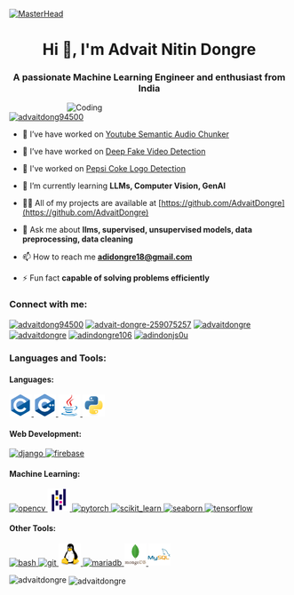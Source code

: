 [![MasterHead](https://user-images.githubusercontent.com/10498744/210012254-234538ff-d198-48aa-8964-37e6fd45d227.gif)](https://advaitdongre.io)

<h1 align="center">Hi 👋, I'm Advait Nitin Dongre</h1>
<h3 align="center">A passionate Machine Learning Engineer and enthusiast from India</h3>
<img align="right" alt="Coding" width="400" src="https://images.playground.com/a5a7f018cf7942eda56841879934f318.jpeg">

<p align="left"> <a href="https://twitter.com/advaitdong94500" target="blank"><img src="https://img.shields.io/twitter/follow/advaitdong94500?logo=twitter&style=for-the-badge" alt="advaitdong94500" /></a> </p>

- 🔭 I’ve have worked on [Youtube Semantic Audio Chunker](https://github.com/AdvaitDongre/YTAChunker)
- 👯 I’ve have worked on [Deep Fake Video Detection](https://github.com/AdvaitDongre/Deep-Fake-video-Detection)
- 🔭 I've worked on [Pepsi Coke Logo Detection](https://github.com/AdvaitDongre/Pepsi-Coke-Logo-Detection)
  
- 🌱 I’m currently learning **LLMs, Computer Vision, GenAI**

- 👨‍💻 All of my projects are available at [https://github.com/AdvaitDongre](https://github.com/AdvaitDongre)

- 💬 Ask me about **llms, supervised, unsupervised models, data preprocessing, data cleaning**

- 📫 How to reach me **adidongre18@gmail.com**

- ⚡ Fun fact **capable of solving problems efficiently**

<h3 align="left">Connect with me:</h3>
<p align="left">
<a href="https://twitter.com/advaitdong94500" target="blank"><img align="center" src="https://raw.githubusercontent.com/rahuldkjain/github-profile-readme-generator/master/src/images/icons/Social/twitter.svg" alt="advaitdong94500" height="30" width="40" /></a>
<a href="https://linkedin.com/in/advait-dongre-259075257" target="blank"><img align="center" src="https://raw.githubusercontent.com/rahuldkjain/github-profile-readme-generator/master/src/images/icons/Social/linked-in-alt.svg" alt="advait-dongre-259075257" height="30" width="40" /></a>
<a href="https://kaggle.com/advaitdongre" target="blank"><img align="center" src="https://raw.githubusercontent.com/rahuldkjain/github-profile-readme-generator/master/src/images/icons/Social/kaggle.svg" alt="advaitdongre" height="30" width="40" /></a>
<a href="https://www.codechef.com/users/advaitdongre" target="blank"><img align="center" src="https://cdn.jsdelivr.net/npm/simple-icons@3.1.0/icons/codechef.svg" alt="advaitdongre" height="30" width="40" /></a>
<a href="https://www.leetcode.com/adindongre106" target="blank"><img align="center" src="https://raw.githubusercontent.com/rahuldkjain/github-profile-readme-generator/master/src/images/icons/Social/leet-code.svg" alt="adindongre106" height="30" width="40" /></a>
<a href="https://auth.geeksforgeeks.org/user/adindonjs0u" target="blank"><img align="center" src="https://raw.githubusercontent.com/rahuldkjain/github-profile-readme-generator/master/src/images/icons/Social/geeks-for-geeks.svg" alt="adindonjs0u" height="30" width="40" /></a>
</p>

<h3 align="left">Languages and Tools:</h3>
<p align="left">
  <h4>Languages:</h4>
  <a href="https://www.cprogramming.com/" target="_blank" rel="noreferrer">
    <img src="https://raw.githubusercontent.com/devicons/devicon/master/icons/c/c-original.svg" alt="c" width="40" height="40"/>
  </a>
  <a href="https://www.w3schools.com/cpp/" target="_blank" rel="noreferrer">
    <img src="https://raw.githubusercontent.com/devicons/devicon/master/icons/cplusplus/cplusplus-original.svg" alt="cplusplus" width="40" height="40"/>
  </a>
  <a href="https://www.java.com" target="_blank" rel="noreferrer">
    <img src="https://raw.githubusercontent.com/devicons/devicon/master/icons/java/java-original.svg" alt="java" width="40" height="40"/>
  </a>
  <a href="https://www.python.org" target="_blank" rel="noreferrer">
    <img src="https://raw.githubusercontent.com/devicons/devicon/master/icons/python/python-original.svg" alt="python" width="40" height="40"/>
  </a>
  <h4>Web Development:</h4>
  <a href="https://www.djangoproject.com/" target="_blank" rel="noreferrer">
    <img src="https://cdn.worldvectorlogo.com/logos/django.svg" alt="django" width="40" height="40"/>
  </a>
  <a href="https://firebase.google.com/" target="_blank" rel="noreferrer">
    <img src="https://www.vectorlogo.zone/logos/firebase/firebase-icon.svg" alt="firebase" width="40" height="40"/>
  </a>
  <h4>Machine Learning:</h4>
  <a href="https://opencv.org/" target="_blank" rel="noreferrer">
    <img src="https://www.vectorlogo.zone/logos/opencv/opencv-icon.svg" alt="opencv" width="40" height="40"/>
  </a>
  <a href="https://pandas.pydata.org/" target="_blank" rel="noreferrer">
    <img src="https://raw.githubusercontent.com/devicons/devicon/2ae2a900d2f041da66e950e4d48052658d850630/icons/pandas/pandas-original.svg" alt="pandas" width="40" height="40"/>
  </a>
  <a href="https://pytorch.org/" target="_blank" rel="noreferrer">
    <img src="https://www.vectorlogo.zone/logos/pytorch/pytorch-icon.svg" alt="pytorch" width="40" height="40"/>
  </a>
  <a href="https://scikit-learn.org/" target="_blank" rel="noreferrer">
    <img src="https://upload.wikimedia.org/wikipedia/commons/0/05/Scikit_learn_logo_small.svg" alt="scikit_learn" width="40" height="40"/>
  </a>
  <a href="https://seaborn.pydata.org/" target="_blank" rel="noreferrer">
    <img src="https://seaborn.pydata.org/_images/logo-mark-lightbg.svg" alt="seaborn" width="40" height="40"/>
  </a>
  <a href="https://www.tensorflow.org" target="_blank" rel="noreferrer">
    <img src="https://www.vectorlogo.zone/logos/tensorflow/tensorflow-icon.svg" alt="tensorflow" width="40" height="40"/>
  </a>
  <h4>Other Tools:</h4>
  <a href="https://www.gnu.org/software/bash/" target="_blank" rel="noreferrer">
    <img src="https://www.vectorlogo.zone/logos/gnu_bash/gnu_bash-icon.svg" alt="bash" width="40" height="40"/>
  </a>
  <a href="https://git-scm.com/" target="_blank" rel="noreferrer">
    <img src="https://www.vectorlogo.zone/logos/git-scm/git-scm-icon.svg" alt="git" width="40" height="40"/>
  </a>
  <a href="https://www.linux.org/" target="_blank" rel="noreferrer">
    <img src="https://raw.githubusercontent.com/devicons/devicon/master/icons/linux/linux-original.svg" alt="linux" width="40" height="40"/>
  </a>
  <a href="https://mariadb.org/" target="_blank" rel="noreferrer">
    <img src="https://www.vectorlogo.zone/logos/mariadb/mariadb-icon.svg" alt="mariadb" width="40" height="40"/>
  </a>
  <a href="https://www.mongodb.com/" target="_blank" rel="noreferrer">
    <img src="https://raw.githubusercontent.com/devicons/devicon/master/icons/mongodb/mongodb-original-wordmark.svg" alt="mongodb" width="40" height="40"/>
  </a>
  <a href="https://www.mysql.com/" target="_blank" rel="noreferrer">
    <img src="https://raw.githubusercontent.com/devicons/devicon/master/icons/mysql/mysql-original-wordmark.svg" alt="mysql" width="40" height="40"/>
  </a>
</p>



<p><img align="left" src="https://github-readme-stats.vercel.app/api/top-langs?username=advaitdongre&show_icons=true&locale=en&layout=compact" alt="advaitdongre" /></p>

<p>&nbsp;<img align="center" src="https://github-readme-stats.vercel.app/api?username=advaitdongre&show_icons=true&locale=en" alt="advaitdongre" /></p>
